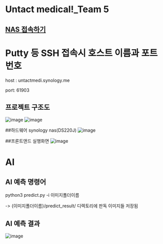 # Untact medical!_Team 5

## [NAS 접속하기](http://QuickConnect.to/UntactMedical-team5)

# Putty 등 SSH 접속시 호스트 이름과 포트 번호

host : untactmedi.synology.me

port: 61903

## 프로젝트 구조도
![image](https://user-images.githubusercontent.com/59030198/120925313-0957ff00-c713-11eb-8bd9-a1a4fa0271d2.png)
![image](https://user-images.githubusercontent.com/59030198/120925324-170d8480-c713-11eb-8db6-c1964f34380c.png)

##하드웨어
synology nas(DS220J)
![image](https://user-images.githubusercontent.com/59030198/120925343-27bdfa80-c713-11eb-96e3-4480f02ae0ef.png)

##프론트앤드 실행화면
![image](https://user-images.githubusercontent.com/59030198/120925364-47552300-c713-11eb-83b5-01d46ea73b53.png)


# AI
## AI 예측 명령어

python3 predict.py -i 이미지폴더이름

-> {이미지폴더이름}/predict_result/ 디렉토리에 판독 이미지들 저장됨

## AI 예측 결과
![image](https://user-images.githubusercontent.com/59030198/120925405-6eabf000-c713-11eb-9b76-1c479ecf347c.png)

